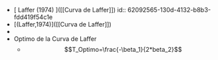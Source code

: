 - [ Laffer (1974) ]([[Curva de Laffer]])
  id:: 62092565-130d-4132-b8b3-fdd419f54c1e
- [(Laffer,1974)]([[Curva de Laffer]])
-
- Optimo de la Curva de Laffer
	- $$T_Optimo=\frac{-\beta_1}{2*beta_2}$$
